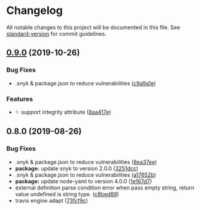 # Changelog

All notable changes to this project will be documented in this file. See [standard-version](https://github.com/conventional-changelog/standard-version) for commit guidelines.

## [0.9.0](https://github.com/coco-platform/webpack-plugin-inject-external/compare/v0.8.0...v0.9.0) (2019-10-26)


### Bug Fixes

* .snyk & package.json to reduce vulnerabilities ([c9a9a1e](https://github.com/coco-platform/webpack-plugin-inject-external/commit/c9a9a1e))


### Features

* :sparkles: support integrity attribute ([8aa417e](https://github.com/coco-platform/webpack-plugin-inject-external/commit/8aa417e))

## 0.8.0 (2019-08-26)


### Bug Fixes

* .snyk & package.json to reduce vulnerabilities ([8ea37ee](https://github.com/coco-platform/webpack-plugin-inject-external/commit/8ea37ee))
* **package:** update snyk to version 2.0.0 ([3251dcc](https://github.com/coco-platform/webpack-plugin-inject-external/commit/3251dcc))
* .snyk & package.json to reduce vulnerabilities ([a17652b](https://github.com/coco-platform/webpack-plugin-inject-external/commit/a17652b))
* **package:** update node-yaml to version 4.0.0 ([1e167d7](https://github.com/coco-platform/webpack-plugin-inject-external/commit/1e167d7))
* external definition parse condition error when pass empty string, return value undefined is string type. ([c8bed89](https://github.com/coco-platform/webpack-plugin-inject-external/commit/c8bed89))
* travis engine adapt ([73fcf9c](https://github.com/coco-platform/webpack-plugin-inject-external/commit/73fcf9c))
